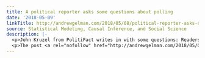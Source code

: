```yaml
---
title: A political reporter asks some questions about polling
date: '2018-05-09'
linkTitle: http://andrewgelman.com/2018/05/08/political-reporter-asks-questions-polling/
source: Statistical Modeling, Causal Inference, and Social Science
description: |-
  <p>John Kruzel from PolitiFact writes in with some questions: Readers have asked us to look into Trump&#8217;s claim that his support among African Americans doubled as a result of praise from rapper Kanye West. (Trump: “Kanye West must have some power because you probably saw, I doubled my African-American poll numbers. We went from 11 [&#8230;]</p>
  <p>The post <a rel="nofollow" href="http://andrewgelman.com/2018/05/08/political-reporter-asks-questions-polling/">A political reporter asks some q
---
```

